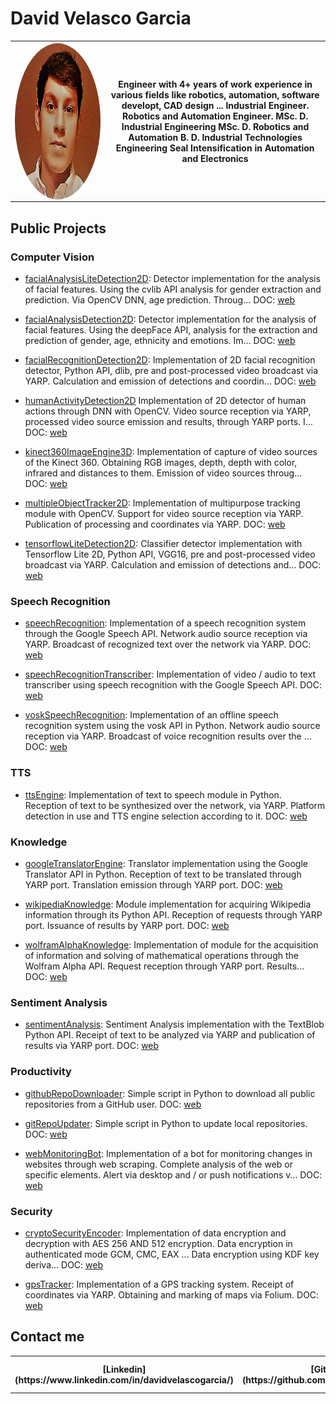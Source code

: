 # David Velasco Garcia

<table>
<tr>
<th>
<img style="border-radius:50% "src="./images/perfil.jpg" alt="lub1" height="250" width="250" align="middle">

</th>
<th style="width:70%">
Engineer with 4+ years of work experience in various fields like robotics, automation, software developt, CAD design ... Industrial Engineer. Robotics and Automation Engineer. MSc. D. Industrial Engineering MSc. D. Robotics and Automation B. D. Industrial Technologies Engineering Seal Intensification in Automation and Electronics
</th>
<tr>
</table>


## Public Projects

### Computer Vision

* [facialAnalysisLiteDetection2D](https://github.com/davidvelascogarcia/facialAnalysisLiteDetection2D): Detector implementation for the analysis of facial features. Using the cvlib API analysis for gender extraction and prediction. Via OpenCV DNN, age prediction. Throug… DOC: [web](https://davidvelascogarcia.github.io/facialAnalysisLiteDetection2D/)

* [facialAnalysisDetection2D](https://github.com/davidvelascogarcia/facialAnalysisDetection2D): Detector implementation for the analysis of facial features. Using the deepFace API, analysis for the extraction and prediction of gender, age, ethnicity and emotions. Im… DOC: [web](https://davidvelascogarcia.github.io/facialAnalysisDetection2D/)

* [facialRecognitionDetection2D](https://github.com/davidvelascogarcia/facialRecognitionDetection2D): Implementation of 2D facial recognition detector, Python API, dlib, pre and post-processed video broadcast via YARP. Calculation and emission of detections and coordin… DOC: [web](https://davidvelascogarcia.github.io/facialRecognitionDetection2D/)

* [humanActivityDetection2D](https://github.com/davidvelascogarcia/humanActivityDetection2D) Implementation of 2D detector of human actions through DNN with OpenCV. Video source reception via YARP, processed video source emission and results, through YARP ports. I… DOC: [web](https://davidvelascogarcia.github.io/humanActivityDetection2D/)

* [kinect360ImageEngine3D](https://github.com/davidvelascogarcia/kinect360ImageEngine3D): Implementation of capture of video sources of the Kinect 360. Obtaining RGB images, depth, depth with color, infrared and distances to them. Emission of video sources throug… DOC: [web](https://davidvelascogarcia.github.io/kinect360ImageEngine3D/)

* [multipleObjectTracker2D](https://github.com/davidvelascogarcia/multipleObjectTracker2D): Implementation of multipurpose tracking module with OpenCV. Support for video source reception via YARP. Publication of processing and coordinates via YARP. DOC: [web](https://davidvelascogarcia.github.io/multipleObjectTracker2D/)

* [tensorflowLiteDetection2D](https://github.com/davidvelascogarcia/tensorflowLiteDetection2D):  Classifier detector implementation with Tensorflow Lite 2D, Python API, VGG16, pre and post-processed video broadcast via YARP. Calculation and emission of detections and… DOC: [web](https://davidvelascogarcia.github.io/tensorflowLiteDetection2D/)


### Speech Recognition

* [speechRecognition](https://github.com/davidvelascogarcia/speechRecognition): Implementation of a speech recognition system through the Google Speech API. Network audio source reception via YARP. Broadcast of recognized text over the network via YARP. DOC: [web](https://davidvelascogarcia.github.io/speechRecognition/)

* [speechRecognitionTranscriber](https://github.com/davidvelascogarcia/speechRecognitionTranscriber): Implementation of video / audio to text transcriber using speech recognition with the Google Speech API. DOC: [web](https://davidvelascogarcia.github.io/speechRecognitionTranscriber/)

* [voskSpeechRecognition](https://github.com/davidvelascogarcia/voskSpeechRecognition): Implementation of an offline speech recognition system using the vosk API in Python. Network audio source reception via YARP. Broadcast of voice recognition results over the … DOC: [web](https://davidvelascogarcia.github.io/voskSpeechRecognition/)

### TTS

* [ttsEngine](https://github.com/davidvelascogarcia/ttsEngine): Implementation of text to speech module in Python. Reception of text to be synthesized over the network, via YARP. Platform detection in use and TTS engine selection according to it. DOC: [web](https://davidvelascogarcia.github.io/ttsEngine/)

### Knowledge

* [googleTranslatorEngine](https://github.com/davidvelascogarcia/googleTranslatorEngine): Translator implementation using the Google Translator API in Python. Reception of text to be translated through YARP port. Translation emission through YARP port. DOC: [web](https://davidvelascogarcia.github.io/googleTranslatorEngine/)

* [wikipediaKnowledge](https://github.com/davidvelascogarcia/wikipediaKnowledge): Module implementation for acquiring Wikipedia information through its Python API. Reception of requests through YARP port. Issuance of results by YARP port. DOC: [web](https://davidvelascogarcia.github.io/wikipediaKnowledge/)

* [wolframAlphaKnowledge](https://github.com/davidvelascogarcia/wolframAlphaKnowledge):  Implementation of module for the acquisition of information and solving of mathematical operations through the Wolfram Alpha API. Request reception through YARP port. Results… DOC: [web](https://davidvelascogarcia.github.io/wolframAlphaKnowledge/)

### Sentiment Analysis

* [sentimentAnalysis](https://github.com/davidvelascogarcia/sentimentAnalysis): Sentiment Analysis implementation with the TextBlob Python API. Receipt of text to be analyzed via YARP and publication of results via YARP port. DOC: [web](https://davidvelascogarcia.github.io/sentimentAnalysis/)

### Productivity

* [githubRepoDownloader](https://github.com/davidvelascogarcia/githubRepoDownloader): Simple script in Python to download all public repositories from a GitHub user. DOC: [web](https://davidvelascogarcia.github.io/githubRepoDownloader/)

* [gitRepoUpdater](https://github.com/davidvelascogarcia/gitRepoUpdater): Simple script in Python to update local repositories. DOC: [web](https://davidvelascogarcia.github.io/gitRepoUpdater/)

* [webMonitoringBot](https://github.com/davidvelascogarcia/webMonitoringBot): Implementation of a bot for monitoring changes in websites through web scraping. Complete analysis of the web or specific elements. Alert via desktop and / or push notifications v… DOC: [web](https://davidvelascogarcia.github.io/webMonitoringBot/)


### Security

* [cryptoSecurityEncoder](https://github.com/davidvelascogarcia/cryptoSecurityEncoder): Implementation of data encryption and decryption with AES 256 AND 512 encryption. Data encryption in authenticated mode GCM, CMC, EAX ... Data encryption using KDF key deriva… DOC: [web](https://davidvelascogarcia.github.io/cryptoSecurityEncoder/)

* [gpsTracker](https://github.com/davidvelascogarcia/gpsTracker): Implementation of a GPS tracking system. Receipt of coordinates via YARP. Obtaining and marking of maps via Folium. DOC: [web](https://davidvelascogarcia.github.io/gpsTracker/)




## Contact me

<table style="align:center">
<tr>
<th>
[Linkedin](https://www.linkedin.com/in/davidvelascogarcia/)
</th>
<th>
[GitHub](https://github.com/davidvelascogarcia)
</th>
<th>
[ORCID](http://orcid.org/0000-0001-7934-2836)
</th>
<th>
[ResearchGate](https://www.researchgate.net/profile/David_Velasco_Garcia)
</th>
<th>
[Youtube](https://www.youtube.com/channel/UCsC2ihUdekiNy3KlXhBcH4Q?view_as=subscriberpolymer%3Dtrue)
</th>
<th>
[Thingiverse](https://www.thingiverse.com/davidvelascogarcia/about)
</th>
<th>
[Blogspot](http://davidvelascogarcia.blogspot.com.es/)
</th>
<th>
[SlideShare](https://es.slideshare.net/DavidVelascoGarcia)
</th>
</tr>

</table>


